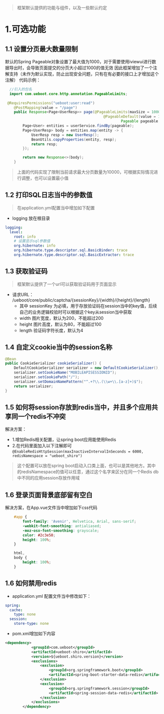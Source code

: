 > 框架默认提供的功能与组件，以及一些默认约定

# 1.可选功能
## 1.1 设置分页最大数量限制

默认的Spring Pageable对象设置了最大值为1000，对于需要使用iviewui进行数据导出时，会导致页面提交的分页大小超过1000的值无效
因此框架增加了一个注解支持（未作为默认实现，防止出现安全问题，只有在有必要的接口上才增加这个注解）
代码示例：
```java
  //引入的包名
  import com.ueboot.core.http.annotation.PageableLimits;
  
 @RequiresPermissions("ueboot:user:read")
    @PostMapping(value = "/page")
    public Response<Page<UserResp>> page(@PageableLimits(maxSize = 10000)
                                             @PageableDefault(value = 15, sort = { "id" }, direction = Sort.Direction.DESC)
                                                     Pageable pageable, @RequestBody(required = false) UserFindReq req){
        Page<User> entities = userService.findBy(pageable);
        Page<UserResp> body = entities.map(entity -> {
            UserResp resp = new UserResp();
            BeanUtils.copyProperties(entity, resp);
            return resp;
        });

        return new Response<>(body);
    }

```
> 上面的代码实现了限制当前请求最大分页数量为10000，可根据实际情况进行调整，也可以设置最小值

## 1.2 打印SQL日志当中的参数值
> 在application.yml配置当中增加如下配置

- logging 放在根目录
``` yaml
logging:
  level:
    root: info
    # 设置显示sql参数值
    org.hibernate: info
    org.hibernate.type.descriptor.sql.BasicBinder: trace
    org.hibernate.type.descriptor.sql.BasicExtractor: trace
```
## 1.3 获取验证码
> 框架默认提供了一个url可以获取验证码用于页面显示

- 请求URL： /ueboot/core/public/captcha/{sessionKey}/{width}/{height}/{length}
  - 其中 sessionKey 为必填，用于存放验证码在session当中的key值，后续自己的业务逻辑校验时可以根据这个key从session当中获取
  - width 图片宽度，默认为200，不能超过200
  - height 图片高度，默认为80，不能超过100
  - length 验证码字符长度，默认为4

## 1.4 自定义cookie当中的session名称 

```java
@Bean
public CookieSerializer cookieSerializer() {
    DefaultCookieSerializer serializer = new DefaultCookieSerializer();
    serializer.setCookieName("MOBILEAPISESSIONID");
    serializer.setCookiePath("/");
    serializer.setDomainNamePattern("^.+?\\.(\\w+\\.[a-z]+)$");
    return serializer;
}

```

## 1.5 如何将session存放到redis当中，并且多个应用共享同一个redis不冲突
解决方案：
  - 1.增加Redis相关配置，让spring boot应用能使用Redis 
  - 2.在代码里面加入以下注解即可`@EnableRedisHttpSession(maxInactiveIntervalInSeconds = 6000, redisNamespace = "ueboot_shiro")`
  > 这个配置可以放在spring boot启动入口类上面，也可以是其他地方。其中的redisNamespace的值可以任意，通过这个名字来区分在同一个Redis db中不同的应用session存放作用域
  
## 1.6 登录页面背景底部留有空白
解决方案，在App.vue文件当中增加如下css代码
```css
    #app {
        font-family: 'Avenir', Helvetica, Arial, sans-serif;
        -webkit-font-smoothing: antialiased;
        -moz-osx-font-smoothing: grayscale;
        color: #2c3e50;
        height: 100%;
    }

    html,
    body {
        height: 100%;
    }
```

## 1.6 如何禁用redis
- application.yml 配置文件当中修改如下：
``` yaml
spring:
  cache:
    type: none
  session:
    store-type: none
```
- pom.xml增加如下内容
``` xml
<dependency>
            <groupId>com.ueboot</groupId>
            <artifactId>ueboot-shiro</artifactId>
            <version>${ueboot.shiro.version}</version>
            <exclusions>
                <exclusion>
                    <groupId>org.springframework.boot</groupId>
                    <artifactId>spring-boot-starter-data-redis</artifactId>
                </exclusion>
                <exclusion>
                    <groupId>org.springframework.session</groupId>
                    <artifactId>spring-session-data-redis</artifactId>
                </exclusion>
            </exclusions>
        </dependency>

```
